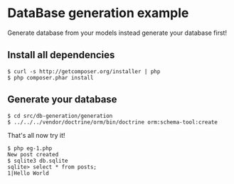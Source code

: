 # DataBase generation example

Generate database from your models instead generate your database first!

## Install all dependencies

```shell
$ curl -s http://getcomposer.org/installer | php
$ php composer.phar install
```

## Generate your database

```shell
$ cd src/db-generation/generation
$ ../../../vendor/doctrine/orm/bin/doctrine orm:schema-tool:create
```

That's all now try it!

```shell
$ php eg-1.php
New post created
$ sqlite3 db.sqlite
sqlite> select * from posts;
1|Hello World
```


